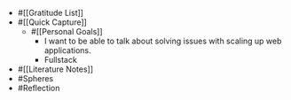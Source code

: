 - #[[Gratitude List]]
- #[[Quick Capture]]
    - #[[Personal Goals]]
        - I want to be able to talk about solving issues with scaling up web applications. 
        - Fullstack
- #[[Literature Notes]]
- #Spheres 
- #Reflection
